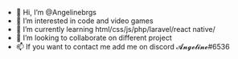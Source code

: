 - 👋 Hi, I’m @Angelinebrgs
- 👀 I’m interested in code and video games
- 🌱 I’m currently learning html/css/js/php/laravel/react native/
- 💞️ I’m looking to collaborate on different project
- 📫 If you want to contact me add me on discord 𝓐𝓷𝓰𝓮𝓵𝓲𝓷𝓮#6536
<!---
Angelinebrgs/Angelinebrgs is a ✨ special ✨ repository because its `README.md` (this file) appears on your GitHub profile.
You can click the Preview link to take a look at your changes.
--->
